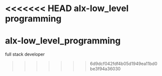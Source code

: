 <<<<<<< HEAD
alx-low_level programming
=======
# alx-low_level_programming
full stack developer
>>>>>>> 6d9dcf042fdf4b05d1949ea11bd0be3f94a36030

